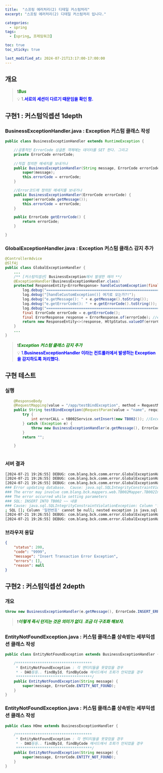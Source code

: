 ```yaml
---
title:  "스프링 에러처리(2) 디테일 커스텀처리"
excerpt: "스프링 에러처리(2) 디테일 커스텀처리 입니다."

categories:
  - spring
tags:
  - [spring, 프레임워크]

toc: true
toc_sticky: true

last_modified_at: 2024-07-21T13:17:00-17:00:00
---
```



## 개요
> ❗<span style='color:green'>***Bus***</span>  
> 💡 1.<span style='color:blue'>**서로의 세션이 다르기 때문임을 확인 함.**</span>  



## 구현1 : 커스텀익셉션 1depth
### BusinessExceptionHandler.java : Exception 커스텀 클래스 작성
```java
public class BusinessExceptionHandler extends RuntimeException {

	//공통적인 ErrorCode 싱글톤 객체에는 데이터를 SET 한다. 그리고
    private ErrorCode errorCode;
    
    //직접 정의한 메세지를 보내거나
    public BusinessExceptionHandler(String message, ErrorCode errorCode) {
        super(message);
        this.errorCode = errorCode;
    }

    //Error코드에 정의된 메세지를 보내거나
    public BusinessExceptionHandler(ErrorCode errorCode) {
        super(errorCode.getMessage());
        this.errorCode = errorCode;
    }

    public ErrorCode getErrorCode() {
        return errorCode;
    }

}

```

### GlobalExceptionHandler.java : Exception 커스텀 클래스 감지 추가
```java
@ControllerAdvice
@Slf4j
public class GlobalExceptionHandler {
    ...
    /** [커스텀익셉션] BusinessException에서 발생한 에러 **/
    @ExceptionHandler(BusinessExceptionHandler.class)
    protected ResponseEntity<ErrorResponse> handleCustomException(final BusinessExceptionHandler e) {
        log.debug("===========================================================");
        log.debug("[handleCustomException()] 여기로 오는가?!");
        log.debug("e.getMessage(): " + e.getMessage().toString());
        log.debug("e.getErrorCode(): " + e.getErrorCode().toString());
        log.debug("===========================================================");
        final ErrorCode errorCode = e.getErrorCode();
        final ErrorResponse response = ErrorResponse.of(errorCode); //ex)ENTITY_NOT_FOUND
        return new ResponseEntity<>(response, HttpStatus.valueOf(errorCode.getStatus()));
    }
    ...
}

```
  
> ❗<span style='color:green'>***Exception 커스텀 클래스 감지 추가***</span>  
> 💡 <span style='color:blue'>1.**BusinessExceptionHandler 이라는 컨트롤러에서 발생하는 Exception 을 감지하도록 처리했다.**</span>  



## 구현 테스트
### 실행
```java
    @ResponseBody
    @RequestMapping(value = "/app/testBindException", method = RequestMethod.GET)
    public String testBindException(@RequestParam(value = "name", required = false) String name) {
        try {
            int errorCALL = tB002Service.setInsert(new TB002()); //Exception 발생
        } catch (Exception e) {
            throw new BusinessExceptionHandler(e.getMessage(), ErrorCode.INSERT_ERROR); //커스텀익셉션 예외 던지기
        }
		return "";

    }
	
```


### 서버 결과
```bash
[2024-07-21 19:26:55] DEBUG: com.blang.bck.comm.error.GlobalExceptionHandler - ===========================================================
[2024-07-21 19:26:55] DEBUG: com.blang.bck.comm.error.GlobalExceptionHandler - [handleCustomException()] 여기로 오는가?!
[2024-07-21 19:26:55] DEBUG: com.blang.bck.comm.error.GlobalExceptionHandler - e.getMessage(): 
### Error updating database.  Cause: java.sql.SQLIntegrityConstraintViolationException: Column '회원일련번호' cannot be null
### The error may involve com.blang.bck.mappers.web.TB002Mapper.TB002Insert-Inline
### The error occurred while setting parameters
### SQL: INSERT INTO TB002 ~~ 내용
### Cause: java.sql.SQLIntegrityConstraintViolationException: Column '일련번호' cannot be null
; SQL []; Column '일련번호' cannot be null; nested exception is java.sql.SQLIntegrityConstraintViolationException: Column '일련번호' cannot be null
[2024-07-21 19:26:55] DEBUG: com.blang.bck.comm.error.GlobalExceptionHandler - e.getErrorCode(): INSERT_ERROR
[2024-07-21 19:26:55] DEBUG: com.blang.bck.comm.error.GlobalExceptionHandler - ===========================================================

```


### 브라우저 응답
```json
{
    "status": 200,
    "code": "9999",
    "message": "Insert Transaction Error Exception",
    "errors": [],
    "reason": null
}

```

## 구현2 : 커스텀익셉션 2depth
### 개요 
```java
throw new BusinessExceptionHandler(e.getMessage(), ErrorCode.INSERT_ERROR); //커스텀익셉션 예외 던지기
```

> ❗<span style='color:green'>***이렇게 즉시 던지는 것은 의미가 없다. 조금 더 구조화 해보자.***</span>  


### EntityNotFoundException.java : 커스텀 클래스를 상속받는 세부익셉션 클래스 작성
```java
public class EntityNotFoundException extends BusinessExceptionHandler {

	/***********************************
	 * EntityNotFoundException : 각 엔티티들을 못찾았을 경우
	 * - DAO등등.. findById, findByCode 메서드에서 조회가 안되었을 경우
	 ***********************************/
    public EntityNotFoundException(String message) {
        super(message, ErrorCode.ENTITY_NOT_FOUND);
    }
}

```

### EntityNotFoundException.java : 커스텀 클래스를 상속받는 세부익셉션 클래스 작성
```java
public class HOme extends BusinessExceptionHandler {

	/***********************************
	 * EntityNotFoundException : 각 엔티티들을 못찾았을 경우
	 * - DAO등등.. findById, findByCode 메서드에서 조회가 안되었을 경우
	 ***********************************/
    public EntityNotFoundException(String message) {
        super(message, ErrorCode.ENTITY_NOT_FOUND);
    }
}

```